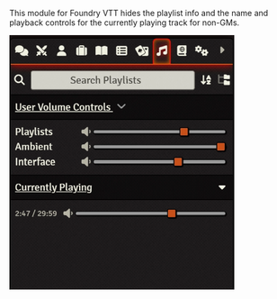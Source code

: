 
This module for Foundry VTT hides the playlist info and the name and playback controls for the currently playing track for non-GMs.

<a href="url"><img src="./play_view.webp" align="left" width="400" ></a>
